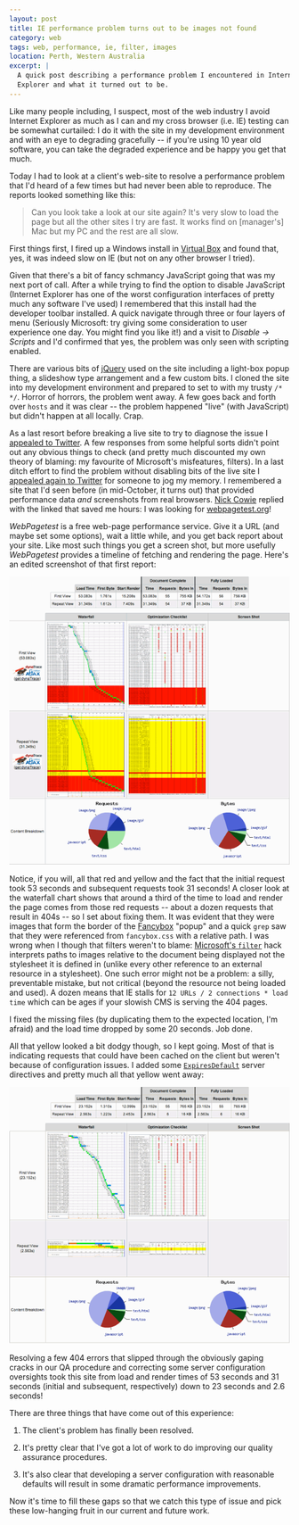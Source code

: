 ```yaml
---
layout: post
title: IE performance problem turns out to be images not found
category: web
tags: web, performance, ie, filter, images
location: Perth, Western Australia
excerpt: |
  A quick post describing a performance problem I encountered in Internet
  Explorer and what it turned out to be.
---
```


Like many people including, I suspect, most of the web industry I avoid
Internet Explorer as much as I can and my cross browser (i.e. IE) testing can
be somewhat curtailed: I do it with the site in my development environment and
with an eye to degrading gracefully -- if you're using 10 year old software,
you can take the degraded experience and be happy you get that much.

Today I had to look at a client's web-site to resolve a performance problem
that I'd heard of a few times but had never been able to reproduce. The
reports looked something like this:

> Can you look take a look at our site again? It's very slow to load
> the page but all the other sites I try are fast. It works find on
> [manager's] Mac but my PC and the rest are all slow.

First things first, I fired up a Windows install in [Virtual Box][vb] and
found that, yes, it was indeed slow on IE (but not on any other browser I
tried). 

Given that there's a bit of fancy schmancy JavaScript going that was my next
port of call. After a while trying to find the option to disable JavaScript
(Internet Explorer has one of the worst configuration interfaces of pretty
much any software I've used) I remembered that this install had the developer
toolbar installed. A quick navigate through three or four layers of menu
(Seriously Microsoft: try giving some consideration to user experience one
day. You might find you like it!) and a visit to *Disable -> Scripts* and I'd
confirmed that yes, the problem was only seen with scripting enabled.

There are various bits of [jQuery][jq] used on the site including a light-box
popup thing, a slideshow type arrangement and a few custom bits. I cloned the
site into my development environment and prepared to set to with my trusty 
`/* */`. Horror of horrors, the problem went away. A few goes back and forth 
over `hosts` and it was clear -- the problem happened "live" (with JavaScript)
but didn't happen at all locally. Crap.

As a last resort before breaking a live site to try to diagnose the issue I
[appealed to Twitter][t1]. A few responses from some helpful sorts didn't
point out any obvious things to check (and pretty much discounted my own
theory of blaming: my favourite of Microsoft's misfeatures, filters). In a
last ditch effort to find the problem without disabling bits of the live site
I [appealed again to Twitter][t2] for someone to jog my memory. I remembered a
site that I'd seen before (in mid-October, it turns out) that provided
performance data *and* screenshots from real browsers. [Nick Cowie][t3]
replied with the linked that saved me hours: I was looking for
[webpagetest.org](http://www.webpagetest.org/)!

*WebPagetest* is a free web-page performance service. Give it a URL (and maybe
set some options), wait a little while, and you get back report about your
site. Like most such things you get a screen shot, but more usefully
*WebPagetest* provides a timeline of fetching and rendering the page. Here's
an edited screenshot of that first report:

![A clear performance problem!](/files/files/2010/11/ie-performance-start.png)

Notice, if you will, all that red and yellow and the fact that the initial
request took 53 seconds and subsequent requests took 31 seconds! A closer look
at the waterfall chart shows that around a third of the time to load and
render the page comes from those red requests -- about a dozen requests that
result in 404s -- so I set about fixing them. It was evident that they were
images that form the border of the [Fancybox][fb] "popup" and a quick `grep`
saw that they were referenced from `fancybox.css` with a relative path. I was
wrong when I though that filters weren't to blame: [Microsoft's
`filter`][filter] hack interprets paths to images relative to the document
being displayed not the stylesheet it is defined in (unlike every other
reference to an external resource in a stylesheet). One such error might not
be a problem: a silly, preventable mistake, but not critical (beyond the
resource not being loaded and used). A dozen means that IE stalls for 
`12 URLs / 2 connections * load time` which can be ages if your slowish CMS 
is serving the 404 pages.

I fixed the missing files (by duplicating them to the expected location, I'm
afraid) and the load time dropped by some 20 seconds. Job done.

All that yellow looked a bit dodgy though, so I kept going. Most of that is
indicating requests that could have been cached on the client but weren't
because of configuration issues. I added some [`ExpiresDefault`][ed] server
directives and pretty much all that yellow went away:

![A much faster site!](/files/files/2010/11/ie-performance-finish.png)

Resolving a few 404 errors that slipped through the obviously gaping cracks in
our QA procedure and correcting some server configuration oversights took this
site from load and render times of 53 seconds and 31 seconds (initial and
subsequent, respectively) down to 23 seconds and 2.6 seconds!

There are three things that have come out of this experience:

1. The client's problem has finally been resolved.

2. It's pretty clear that I've got a lot of work to do improving our quality
assurance procedures.

3. It's also clear that developing a server configuration with reasonable
defaults will result in some dramatic performance improvements.

Now it's time to fill these gaps so that we catch this type of issue and pick
these low-hanging fruit in our current and future work.

[vb]: http://virtualbox.org/
[jq]: http://jquery.com/
[t1]: http://twitter.com/thsutton/status/2242895809617920
[t2]: http://twitter.com/thsutton/status/2253564831338496
[t3]: http://twitter.com/nickobec/status/2256181678571520
[fb]: http://fancybox.net/
[filter]: http://reference.sitepoint.com/css/filter
[ed]: http://httpd.apache.org/docs/2.2/mod/mod_expires.html
